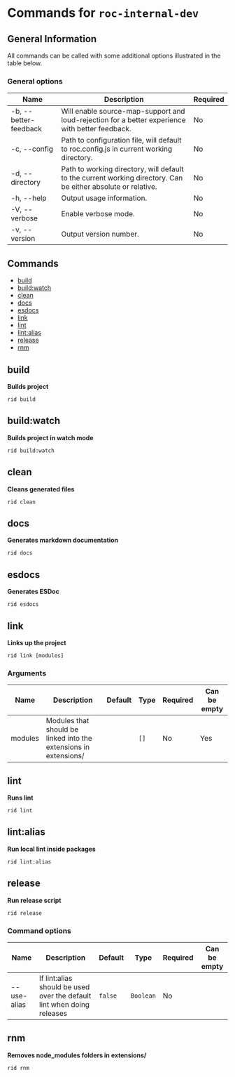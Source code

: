 # Commands for `roc-internal-dev`

## General Information
All commands can be called with some additional options illustrated in the table below.

### General options

| Name                  | Description                                                                                                   | Required |
| --------------------- | ------------------------------------------------------------------------------------------------------------- | -------- |
| -b, --better-feedback | Will enable source-map-support and loud-rejection for a better experience with better feedback.               | No       |
| -c, --config          | Path to configuration file, will default to roc.config.js in current working directory.                       | No       |
| -d, --directory       | Path to working directory, will default to the current working directory. Can be either absolute or relative. | No       |
| -h, --help            | Output usage information.                                                                                     | No       |
| -V, --verbose         | Enable verbose mode.                                                                                          | No       |
| -v, --version         | Output version number.                                                                                        | No       |

## Commands
* [build](#build)
* [build:watch](#buildwatch)
* [clean](#clean)
* [docs](#docs)
* [esdocs](#esdocs)
* [link](#link)
* [lint](#lint)
* [lint:alias](#lintalias)
* [release](#release)
* [rnm](#rnm)

## build
__Builds project__

```
rid build
```

## build:watch
__Builds project in watch mode__

```
rid build:watch
```

## clean
__Cleans generated files__

```
rid clean
```

## docs
__Generates markdown documentation__

```
rid docs
```

## esdocs
__Generates ESDoc__

```
rid esdocs
```

## link
__Links up the project__

```
rid link [modules]
```

### Arguments

| Name    | Description                                                      | Default | Type | Required | Can be empty |
| ------- | ---------------------------------------------------------------- | ------- | ---- | -------- | ------------ |
| modules | Modules that should be linked into the extensions in extensions/ |         | `[]` | No       | Yes          |

## lint
__Runs lint__

```
rid lint
```

## lint:alias
__Run local lint inside packages__

```
rid lint:alias
```

## release
__Run release script__

```
rid release
```

### Command options

| Name        | Description                                                            | Default | Type      | Required | Can be empty |
| ----------- | ---------------------------------------------------------------------- | ------- | --------- | -------- | ------------ |
| --use-alias | If lint:alias should be used over the default lint when doing releases | `false` | `Boolean` | No       |              |

## rnm
__Removes node_modules folders in extensions/__

```
rid rnm
```

